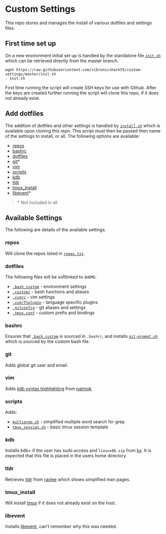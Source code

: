 # Custom Settings

This repo stores and manages the install of various dotfiles and settings files.

## First time set up

On a new environment initial set up is handled by the standalone file
[`init.sh`](init.sh)
which can be retrieved directly from the master branch.

```
wget https://raw.githubusercontent.com/vibronicshark55/custom-settings/master/init.sh
. init.sh
```

First time running the script will create SSH keys for use with Github. After
the keys are created further running the script will clone this repo, if it
does not already exist.

## Add dotfiles

The addition of dotfiles and other settings is handled by [`install.sh`](install.sh)
which is available upon cloning this repo. This script must then be passed then
name of the settings to install, or all. The following options are available:

- [repos](#repos)
- [bashrc](#bashrc)
- [dotfiles](#dotfiles)
- [git](#git)\*
- [vim](#vim)
- [scripts](#scripts)
- [kdb](#kdb)
- [tldr](#tldr)
- [tmux_install](#tmux_install)
- [libevent](#libevent)\*

> \* Not included in all

## Available Settings

The following are details of the available settings.

### repos

Will clone the repos listed in [`repos.txt`](repos.txt).

### dotfiles

The following files will be softlinked to `$HOME`:

- [`.bash_custom`](dotfiles/.bash_custom) - environment settings
- [`.custom/`](dotfiles/.custom) - bash functions and aliases
- [`.vimrc`](dotfiles/.vimrc) - vim settings
- [`.vim/ftplugin`](.vim/ftplugin) - language specific plugins
- [`.gitconfig`](dotfiles/.gitconfig) - git aliases and settings
- [`.tmux.conf`](dotfiles/.tmux.conf) - custom prefix and bindings

### bashrc

Ensures that [`.bash_custom`](dotfiles/.bash_custom) is sourced in
`.bashrc`, and installs
[`git-prompt.sh`](https://github.com/git/git/blob/master/contrib/completion/git-prompt.sh)
which is sourced by the custom bash file.

### git

Adds global git user and email.

### vim

Adds [kdb syntax highlighting](https://github.com/patmok/qvim) from
[patmok](https://github.com/patmok).

### scripts

Adds:
- [`multigrep.sh`](scripts/multigrep.sh) - simplified multiple word search for grep
- [`tmux_session.sh`](scripts/tmux_session.sh) - basic tmux session template

### kdb

Installs kdb+ if the user has sudo access and `linuxx86.zip` from
[kx](https://kx.com/download/). It is expected that this file is
placed in the users home directory.

### tldr

Retrieves [tldr](https://github.com/raylee/tldr) from
[raylee](https://github.com/raylee) which shows simplified man pages.

### tmux_install

Will install [tmux](https://github.com/tmux/tmux) if it does not already
exist on the host.

### libevent

Installs [libevent](https://github.com/libevent/libevent/releases/tag/release-2.0.19-stable),
can't remember why this was needed.
